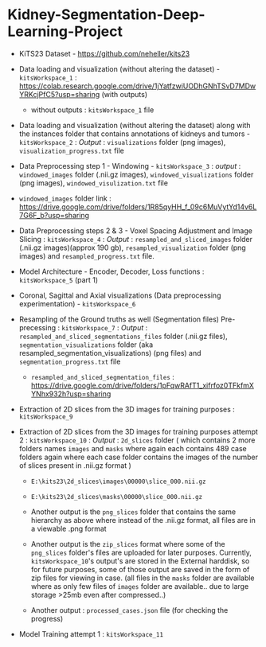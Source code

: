 # Kidney-Segmentation-Deep-Learning-Project

* KiTS23 Dataset - https://github.com/neheller/kits23

* Data loading and visualization (without altering the dataset) - `kitsWorkspace_1` : https://colab.research.google.com/drive/1jYatfzwiUODhGNhTSvD7MDwYRKcjPfC5?usp=sharing (with outputs)
  - without outputs : `kitsWorkspace_1` file
 
* Data loading and visualization (without altering the dataset) along with the instances folder that contains annotations of kidneys and tumors - `kitsWorkspace_2` : _Output_ : `visualizations` folder (png images), `visualization_progress.txt` file

* Data Preprocessing step 1 - Windowing - `kitsWorkspace_3` : _output_ : `windowed_images` folder (.nii.gz images), `windowed_visualizations` folder (png images), `windowed_visulization.txt` file
 - `windowed_images` folder link : https://drive.google.com/drive/folders/1R85qyHH_f_09c6MuVytYd14v6L7G6F_b?usp=sharing

* Data Preprocessing steps 2 & 3 - Voxel Spacing Adjustment and Image Slicing : `kitsWorkspace_4` : _Output_ : `resampled_and_sliced_images` folder (.nii.gz images)(approx 190 gb), `resampled_visualization` folder (png images) and `resampled_progress.txt` file.

* Model Architecture - Encoder, Decoder, Loss functions : `kitsWorkspace_5` (part 1)

* Coronal, Sagittal and Axial visualizations (Data preprocessing experimentation) - `kitsWorkspace_6`

* Resampling of the Ground truths as well (Segmentation files) Pre-precessing : `kitsWorkspace_7` : _Output_ : `resampled_and_sliced_segmentations_files` folder (.nii.gz files), `segmentation_visualizations` folder (aka resampled_segmentation_visualizations) (png files) and `segmentation_progress.txt` file
  - `resampled_and_sliced_segmentation_files` : https://drive.google.com/drive/folders/1pFqwRAfT1_xifrfoz0TFkfmXYNhx932h?usp=sharing
 
* Extraction of 2D slices from the 3D images for training purposes : `kitsWorkspace_9`

* Extraction of 2D slices from the 3D images for training purposes attempt 2 : `kitsWorkspace_10` : _Output_ : `2d_slices` folder ( which contains 2 more folders names `images` and `masks` where again each contains 489 case folders again where each case folder contains the images of the number of slices present in .nii.gz format )
  - `E:\kits23\2d_slices\images\00000\slice_000.nii.gz`
  - `E:\kits23\2d_slices\masks\00000\slice_000.nii.gz`

  - Another output is the `png_slices` folder that contains the same hierarchy as above where instead of the .nii.gz format, all files are in a viewable .png format
  - Another output is the `zip_slices` format where some of the `png_slices` folder's files are uploaded for later purposes. Currently, `kitsWorkspace_10`'s output's are stored in the External harddisk, so for future purposes, some of those output are saved in the form of zip files for viewing in case. (all files in the `masks` folder are available where as only few files of `images` folder are available.. due to large storage >25mb even after compressed..)
  - Another output : `processed_cases.json` file (for checking the progress)
 
* Model Training attempt 1 : `kitsWorkspace_11`
